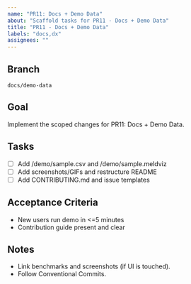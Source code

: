 ```yaml
---
name: "PR11: Docs + Demo Data"
about: "Scaffold tasks for PR11 - Docs + Demo Data"
title: "PR11 - Docs + Demo Data"
labels: "docs,dx"
assignees: ""
---
```


## Branch
`docs/demo-data`

## Goal
Implement the scoped changes for PR11: Docs + Demo Data.

## Tasks
- [ ] Add /demo/sample.csv and /demo/sample.meldviz
- [ ] Add screenshots/GIFs and restructure README
- [ ] Add CONTRIBUTING.md and issue templates

## Acceptance Criteria
- New users run demo in <=5 minutes
- Contribution guide present and clear

## Notes
- Link benchmarks and screenshots (if UI is touched).
- Follow Conventional Commits.

